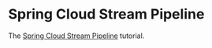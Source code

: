 # Spring Cloud Stream Pipeline

The [Spring Cloud Stream Pipeline](https://vmware-tanzu.github.io/streaming-runtimes/samples/spring-cloud-stream/tick-tock/) tutorial.
